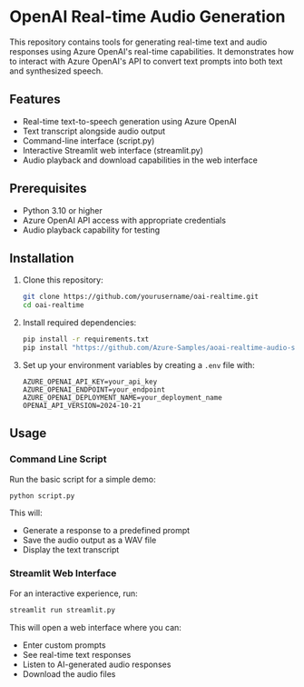 # OpenAI Real-time Audio Generation

This repository contains tools for generating real-time text and audio responses using Azure OpenAI's real-time capabilities. It demonstrates how to interact with Azure OpenAI's API to convert text prompts into both text and synthesized speech.

## Features

- Real-time text-to-speech generation using Azure OpenAI
- Text transcript alongside audio output
- Command-line interface (script.py)
- Interactive Streamlit web interface (streamlit.py)
- Audio playback and download capabilities in the web interface

## Prerequisites

- Python 3.10 or higher
- Azure OpenAI API access with appropriate credentials
- Audio playback capability for testing

## Installation

1. Clone this repository:
   ```bash
   git clone https://github.com/yourusername/oai-realtime.git
   cd oai-realtime
   ```

2. Install required dependencies:
   ```bash
   pip install -r requirements.txt
   pip install "https://github.com/Azure-Samples/aoai-realtime-audio-sdk/releases/download/py%2Fv0.5.3/rtclient-0.5.3.tar.gz"
   ```

3. Set up your environment variables by creating a `.env` file with:
   ```
   AZURE_OPENAI_API_KEY=your_api_key
   AZURE_OPENAI_ENDPOINT=your_endpoint
   AZURE_OPENAI_DEPLOYMENT_NAME=your_deployment_name
   OPENAI_API_VERSION=2024-10-21
   ```

## Usage

### Command Line Script

Run the basic script for a simple demo:

```bash
python script.py
```

This will:
- Generate a response to a predefined prompt
- Save the audio output as a WAV file
- Display the text transcript

### Streamlit Web Interface

For an interactive experience, run:

```bash
streamlit run streamlit.py
```

This will open a web interface where you can:
- Enter custom prompts
- See real-time text responses
- Listen to AI-generated audio responses
- Download the audio files
